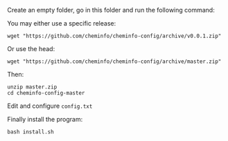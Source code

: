 
Create an empty folder, go in this folder and run the following command:

You may either use a specific release:

```
wget "https://github.com/cheminfo/cheminfo-config/archive/v0.0.1.zip"
```
Or use the head:

```
wget "https://github.com/cheminfo/cheminfo-config/archive/master.zip"
```

Then:
```
unzip master.zip
cd cheminfo-config-master
```

Edit and configure ```config.txt```

Finally install the program:
```
bash install.sh
```






